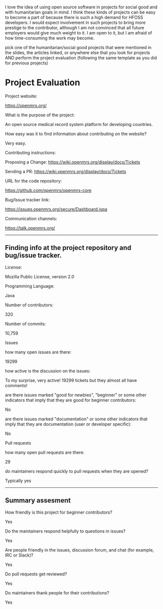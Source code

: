 I love the idea of using open source software in projects for social good and with humanitarian goals in mind. I think these kinds of projects can be easy to become a part of because there is such a high demand for HFOSS developers. I would expect involvement in such projects to bring more prestige to the contributor, although I am not convinced that all future employers would give much weight to it. I am open to it, but I am afraid of how time-consuming the work may become.

pick one of the humanitarian/social good projects that were mentioned in the slides, the articles linked, or anywhere else that you look for projects AND perform the project evaluation (following the same template as you did for previous projects)

# Project Evaluation 

Project website:

https://openmrs.org/

What is the purpose of the project:

An open source medical record system platform for developing countries.

How easy was it to find information about contributing on the website?

Very easy.

Contributing instructions:

Proposing a Change:
https://wiki.openmrs.org/display/docs/Tickets

Sending a PR:
https://wiki.openmrs.org/display/docs/Tickets

URL for the code repository:

https://github.com/openmrs/openmrs-core

Bug/Issue tracker link:

https://issues.openmrs.org/secure/Dashboard.jspa

Communication channels:

https://talk.openmrs.org/

---

## Finding info at the project repository and bug/issue tracker.

License:

Mozilla Public License, version 2.0

Programming Language:

Java

Number of contributors:

320


Number of commits:

10,759

Issues

how many open issues are there:

19299

how active is the discussion on the issues:

To my surprise, very active! 19299 tickets but they almost all have comments!

are there issues marked "good for newbies", "beginner" or some other indicators that imply that they are good for beginner contributors:

No

are there issues marked "documentation" or some other indicators that imply that they are documentation (user or developer specific):

No

Pull requests

how many open pull requests are there:

29

do maintainers respond quickly to pull requests when they are opened?

Typically yes



---


## Summary assesment
How friendly is this project for beginner contributors?

Yes

Do the maintainers respond helpfully to questions in issues?

Yes

Are people friendly in the issues, discussion forum, and chat (for example, IRC or Slack)?

Yes

Do pull requests get reviewed?

Yes

Do maintainers thank people for their contributions?

Yes
